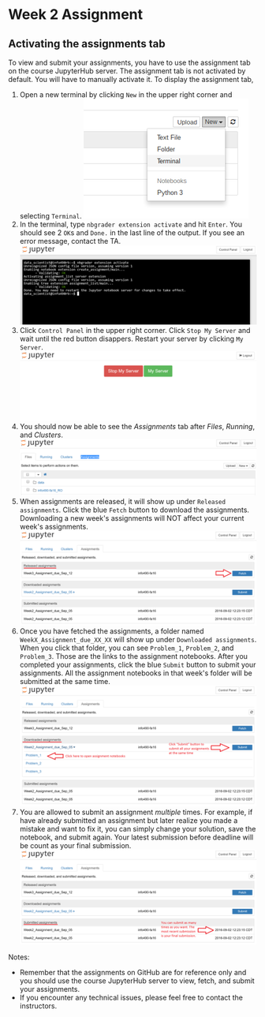 # Week 2 Assignment
## Activating the assignments tab

To view and submit your assignments, you have to use the assignment tab on
the course JupyterHub server. The assignment tab is not activated by default.
You will have to manually activate it. To display the assignment tab,

1. Open a new terminal by clicking `New` in the upper right corner and
   selecting `Terminal`.
   ![](images/new_terminal.png)
2. In the terminal, type `nbgrader extension activate` and hit `Enter`. You
   should see 2 `OK`s and `Done.` in the last line of the output. If you see an
   error message, contact the TA.
   ![](images/nbgrader_extension_activate.png)
3. Click `Control Panel` in the upper right corner. Click `Stop My Server` and
   wait until the red button disappers. Restart your server by clicking
   `My Server`.
   ![](images/control_panel.png)
4. You should now be able to see the *Assignments* tab after _Files_,
   _Running_, and _Clusters_.
   ![](images/assignments_tab.png)
5. When assignments are released, it will show up under `Released assignments`. 
   Click the blue `Fetch` button to download the assignments. 
   Downloading a new week's assignments will NOT affect your current week's assignments.
   ![](images/assignments_tab_first_assignment.png)
6. Once you have fetched the assignments, a folder named `WeekX_Assignment_due_XX_XX` will show up under `Downloaded assignments`.
   When you click that folder, you can see `Problem_1`, `Problem_2`, and `Problem_3`. 
   Those are the links to the assignment notebooks.
   After you completed your assignments, click the blue `Submit` button to submit your assignments. 
   All the assignment notebooks in that week's folder will be submitted at the same time.
  ![](images/submit_assignment.png)
7. You are allowed to submit an assignment *multiple* times. For example, if have
  already submitted an assignment but later realize you made a mistake and want
  to fix it, you can simply change your solution, save the notebook, and submit
  again. Your latest submission before deadline will be count as your final submission.
   ![](images/submitted_assignments.png) 

Notes:

- Remember that the assignments on GitHub are for reference only and you should
  use the course JupyterHub server to view, fetch, and submit your assignments.
- If you encounter any technical issues, please feel free to contact the
  instructors.


